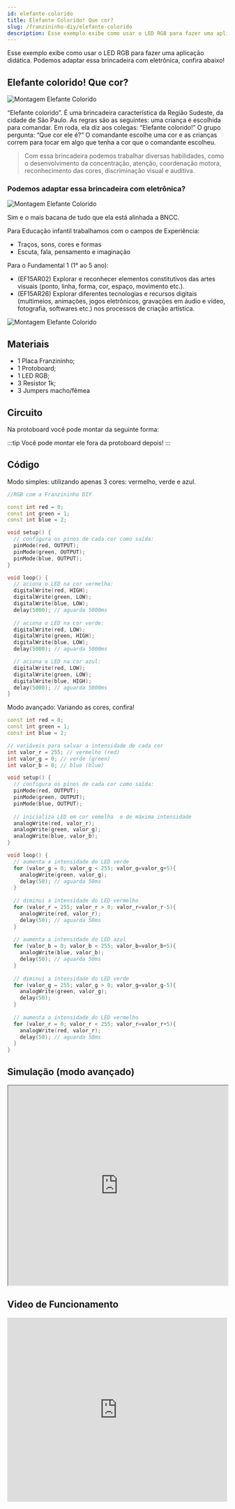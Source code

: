 ```yaml
---
id: elefante-colorido
title: Elefante Colorido! Que cor?
slug: /franzininho-diy/elefante-colorido
description: Esse exemplo exibe como usar o LED RGB para fazer uma aplicação didática.
---
```

Esse exemplo exibe como usar o LED RGB para fazer uma aplicação didática. Podemos adaptar essa brincadeira com eletrônica, confira abaixo!

## Elefante colorido! Que cor?

![Montagem Elefante Colorido](img/elefante-colorido/elefante-colorido-1.JPG)

“Elefante colorido”. É uma brincadeira característica da Região Sudeste, da cidade de São Paulo. As regras são as seguintes: uma criança é escolhida para comandar. Em roda, ela diz aos colegas: “Elefante colorido!” O grupo pergunta: “Que cor ele é?” O comandante escolhe uma cor e as crianças correm para tocar em algo que tenha a cor que o comandante escolheu.

> Com essa brincadeira podemos trabalhar diversas habilidades, como o desenvolvimento da concentração, atenção, coordenação motora, reconhecimento das cores, discriminação visual e auditiva.

### Podemos adaptar essa brincadeira com eletrônica?

![Montagem Elefante Colorido](img/elefante-colorido/elefante-colorido-2.JPG)

Sim e o mais bacana de tudo que ela está alinhada a BNCC.

Para Educação infantil trabalhamos com o campos de Experiência:

- Traços, sons, cores e formas
- Escuta, fala, pensamento e imaginação

Para o Fundamental 1 (1° ao 5 ano):

- (EF15AR02) Explorar e reconhecer elementos constitutivos das artes visuais (ponto, linha, forma, cor, espaço, movimento etc.).
- (EF15AR26) Explorar diferentes tecnologias e recursos digitais (multimeios, animações, jogos eletrônicos, gravações em áudio e vídeo, fotografia, softwares etc.) nos processos de criação artística.

![Montagem Elefante Colorido](img/elefante-colorido/elefante-colorido-3.JPG)

## Materiais

- 1 Placa Franzininho;
- 1 Protoboard;
- 1 LED RGB;
- 3 Resistor 1k;
- 3 Jumpers macho/fêmea

## Circuito
Na protoboard você pode montar da seguinte forma:


:::tip
Você pode montar ele fora da protoboard depois!
:::

## Código

Modo simples: utilizando apenas 3 cores: vermelho, verde e azul.

```cpp
//RGB com a Franzininho DIY

const int red = 0; 
const int green = 1; 
const int blue = 2; 

void setup() {
  // configura os pinos de cada cor como saída:
  pinMode(red, OUTPUT);
  pinMode(green, OUTPUT);
  pinMode(blue, OUTPUT);
}

void loop() {
  // aciona o LED na cor vermelha:
  digitalWrite(red, HIGH);
  digitalWrite(green, LOW);
  digitalWrite(blue, LOW);
  delay(5000); // aguarda 5000ms 
  
  // aciona o LED na cor verde:
  digitalWrite(red, LOW);
  digitalWrite(green, HIGH);
  digitalWrite(blue, LOW);
  delay(5000); // aguarda 5000ms 

  // aciona o LED na cor azul:
  digitalWrite(red, LOW);
  digitalWrite(green, LOW);
  digitalWrite(blue, HIGH);
  delay(5000); // aguarda 5000ms 
}
```

Modo avançado: Variando as cores, confira!

```cpp
const int red = 0; 
const int green = 1; 
const int blue = 2;

// variáveis para salvar a intensidade de cada cor
int valor_r = 255; // vermelho (red)
int valor_g = 0; // verde (green)
int valor_b = 0; // blue (blue)

void setup() {
  // configura os pinos de cada cor como saída:
  pinMode(red, OUTPUT);
  pinMode(green, OUTPUT);
  pinMode(blue, OUTPUT);
  
  // inicializa LED em cor vemelha  e de máxima intensidade
  analogWrite(red, valor_r);
  analogWrite(green, valor_g);
  analogWrite(blue, valor_b);
}

void loop() {
  // aumenta a intensidade do LED verde
  for (valor_g = 0; valor_g < 255; valor_g=valor_g+5){
    analogWrite(green, valor_g);
    delay(50); // aguarda 50ms 
  }
  
  // diminui a intensidade do LED vermelho
  for (valor_r = 255; valor_r > 0; valor_r=valor_r-5){
    analogWrite(red, valor_r);
    delay(50); // aguarda 50ms 
  }
  
  // aumenta a intensidade do LED azul
  for (valor_b = 0; valor_b < 255; valor_b=valor_b+5){
    analogWrite(blue, valor_b);
    delay(50); // aguarda 50ms 
  }
  
  // diminui a intensidade do LED verde
  for (valor_g = 255; valor_g > 0; valor_g=valor_g-5){
    analogWrite(green, valor_g);
    delay(50);
  }
  
  // aumenta a intensidade do LED vermelho
  for (valor_r = 0; valor_r < 255; valor_r=valor_r+5){
    analogWrite(red, valor_r);
    delay(50); // aguarda 50ms 
  }
}

```


## Simulação (modo avançado)

<iframe width="100%" height="458px" src="https://wokwi.com/arduino/projects/311376279774429761?view=diagram"></iframe>

## Video de Funcionamento

<iframe width="100%" height="422" src="https://www.youtube.com/embed/t2_ay1J6TWQ" title="YouTube video player" frameborder="0" allow="accelerometer; autoplay; clipboard-write; encrypted-media; gyroscope; picture-in-picture" allowfullscreen></iframe>
